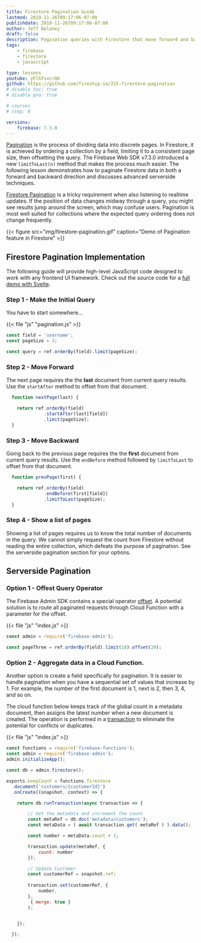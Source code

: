 ```yaml
---
title: Firestore Pagination Guide
lastmod: 2019-11-26T09:17:06-07:00
publishdate: 2019-11-26T09:17:06-07:00
author: Jeff Delaney
draft: false
description: Pagination queries with Firestore that move forward and backward.
tags: 
    - firebase
    - firestore
    - javascript

type: lessons
youtube: yFlhTvxcrQ8
github: https://github.com/fireship-io/215-firestore-pagination
# disable_toc: true
# disable_qna: true

# courses
# step: 0

versions: 
    firebase: 7.3.0
---
```


[Pagination](https://en.wikipedia.org/wiki/Pagination) is the process of dividing data into discrete pages. In Firestore, it is achieved by ordering a collection by a field, limiting it to a consistent page size, then offsetting the query. The Firebase Web SDK v7.3.0 introduced a new `limitToLast(n)` method that makes the process much easier. The following lesson demonstrates how to paginate Firestore data in both a forward and backward direction and discusses advanced serverside techniques.  


[Firestore Pagination](https://cloud.google.com/firestore/docs/query-data/query-cursors) is a tricky requirement when also listening to realtime updates. If the position of data changes midway through a query, you might see results jump around the screen, which may confuse users. Pagination is most well suited for collections where the expected query ordering does not change frequently.


{{< figure src="img/firestore-pagination.gif" caption="Demo of Pagination feature in Firestore" >}}

## Firestore Pagination Implementation

The following guide will provide high-level JavaScript code designed to work with any frontend UI framework. Check out the source code for a [full demo with Svelte](https://github.com/fireship-io/215-firestore-pagination). 

### Step 1 - Make the Initial Query

You have to start somewhere...

{{< file "js" "pagination.js" >}}
```js
const field = 'username';
const pageSize = 3;

const query = ref.orderBy(field).limit(pageSize);
```

### Step 2 - Move Forward

The next page requires the the **last** document from current query results. Use the `startAfter` method to offset from that document. 

```js
  function nextPage(last) {

	return ref.orderBy(field)
			  .startAfter(last[field])
			  .limit(pageSize);
  }
```

### Step 3 - Move Backward


Going back to the previous page requires the the **first** document from current query results. Use the `endBefore` method followed by `limitToLast` to offset from that document. 

```js
  function prevPage(first) {

	return ref.orderBy(field)
			  .endBefore(first[field])
			  .limitToLast(pageSize);
  }
```

### Step 4 - Show a list of pages


Showing a list of pages requires us to know the total number of documents in the query. We cannot simply request the count from Firestore without reading the entire collection, which defeats the purpose of pagination. See the serverside pagination section for your options. 


## Serverside Pagination

### Option 1 - Offest Query Operator

The Firebase Admin SDK contains a special operator [offset](https://cloud.google.com/nodejs/docs/reference/firestore/0.11.x/Query#offset). A potential solution is to route all paginated requests through Cloud Function with a parameter for the offset. 


{{< file "js" "index.js" >}}
```js
const admin = require('firebase-admin');

const pageThree = ref.orderBy(field).limit(10).offset(20);
```

### Option 2 - Aggregate data in a Cloud Function. 

Another option is create a field specifically for pagination. It is easier to handle pagination when you have a sequential set of values that increase by 1. For example, the number of the first document is 1, next is 2, then 3, 4, and so on. 

The cloud function below keeps track of the global count in a metadata document, then assigns the latest number when a new document is created. The operation is performed in a [transaction](https://firebase.google.com/docs/firestore/manage-data/transactions) to eliminate the potential for conflicts or duplicates. 

{{< file "js" "index.js" >}}
```js
const functions = require('firebase-functions');
const admin = require('firebase-admin');
admin.initializeApp();

const db = admin.firestore();

exports.keepCount = functions.firestore
  .document('customers/{customerId}')
  .onCreate((snapshot, context) => { 

    return db.runTransaction(async transaction => {

        // Get the metadata and increment the count. 
        const metaRef = db.doc('metadata/customers');
        const metaData = ( await transaction.get( metaRef ) ).data();

        const number = metaData.count + 1;

        transaction.update(metaRef, { 
            count: number 
        });

        // Update Customer
        const customerRef = snapshot.ref;
        
        transaction.set(customerRef, { 
            number,
        }, 
         { merge: true }
        );


    });

  });
```